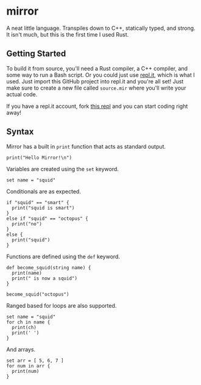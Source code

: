 # mirror

A neat little language. Transpiles down to C++, statically typed, and strong. It isn't much, but this is the first time I used Rust.

## Getting Started

To build it from source, you'll need a Rust compiler, a C++ compiler, and some way to run a Bash script. Or you could just use [repl.it](https://repl.it), which is what I used. Just import this GitHub project into repl.it and you're all set! Just make sure to create a new file called `source.mir` where you'll write your actual code.

If you have a repl.it account, fork [this repl](https://repl.it/@DynamicSquid/Mirror#source.mir) and you can start coding right away!

## Syntax

Mirror has a built in `print` function that acts as standard output.

```
print("Hello Mirror!\n")
```

Variables are created using the `set` keyword.

```
set name = "squid"
```

Conditionals are as expected.

```
if "squid" == "smart" {
  print("squid is smart")
}
else if "squid" == "octopus" {
  print("no")
}
else {
  print("squid")
}
```

Functions are defined using the `def` keyword.

```
def become_squid(string name) {
  print(name)
  print(" is now a squid")
}

become_squid("octopus")
```

Ranged based for loops are also supported.

```
set name = "squid"
for ch in name {
  print(ch)
  print(' ')
}
```

And arrays.

```
set arr = [ 5, 6, 7 ]
for num in arr {
  print(num)
}
```
